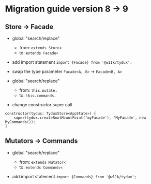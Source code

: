 
# Migration guide version 8 -> 9

## Store -> Facade

- global "search/replace"
	- from: `extends Store<`
	- to: `extends Facade<`
	
- add import statement `import {Facade} from '@w11k/tydux';`

- swap the type parameter `Facade<A, B>` -> `Facade<B, A>`

- global "search/replace"
	- from: `this.mutate.`
	- to: `this.commands.`
	
- change constructor super call
```
constructor(tydux: TyduxStore<AppState>) {
	super(tydux.createRootMountPoint('myFacade'), 'MyFacade', new MyCommands());
}
```
	

## Mutators -> Commands

- global "search/replace"
	- from: `extends Mutator<`
	- to: `extends Commands<`

- add import statement `import {Commands} from '@w11k/tydux';`
